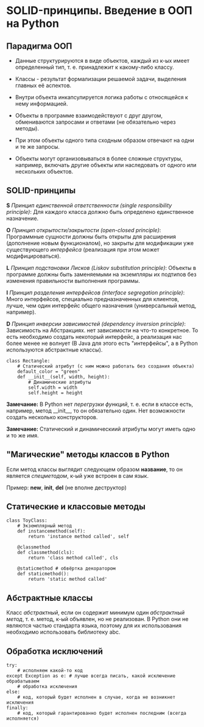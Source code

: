 # SOLID-принципы. Введение в ООП на Python


## Парадигма ООП

* Данные структурируются в виде объектов, каждый из к-ых имеет определенный тип, т. е. принадлежит к какому-либо классу.

* Классы - результат формализации решаемой задачи, выделения главных её аспектов.

* Внутри объекта инкапсулируется логика работы с относящейся к нему информацией.

* Объекты в программе взаимодействуют с друг другом, обмениваются запросами и ответами (не обязательно через методы).

* При этом объекты одного типа сходным образом отвечают на одни и те же запросы.

* Объекты могут организовываться в более сложные структуры, например, включать другие объекты или наследовать от одного или нескольких объектов.


## SOLID-принципы

**S** _Принцип единственной ответственности (single responsibility principle)_: Для каждого класса должно быть определено единственное назначение.

**O** _Принцип открытости/закрытости (open-closed principle)_: Программные сущности должны быть открыты для расширения (дополнение новым функционалом), но закрыты для модификации уже существующего *интерфейса* (реализация при этом может модифицироваться).

**L** _Принцип подстановки Лисков (Liskov substitution principle)_: Объекты в программе должны быть заменяемыми на экземпляры их подтипов без изменения правильности выполнения программы.

**I** _Принцип разделения интерфейсов (interface segregation principle)_: Много интерфейсов, специально предназначенных для клиентов, лучше, чем один интерфейс общего назначения (универсальный метод, например).

**D** _Принцип инверсии зависимостей (dependency inversion principle)_: Зависимость на Абстракциях. нет зависимости на что-то конкретное. То есть необходимо создать некоторый интерфейс, а реализация нас более менее не волнует (В Java для этого есть "интерфейсы", а в Python используются абстрактные классы).


	class Rectangle:
		# Статический атрибут (с ним можно работать без создания объекта)
		default_color = "green"
		def __init__(self, width, height):
			# Динамические атрибуты
			self.width = width
			self.height = height

**Замечание:** В Python нет *перегрузки функций*, т. е. если в классе есть, например, метод \_\_init\_\_, то он обязательно один. Нет возможности создать несколько конструкторов.

**Замечание:** Статический и динамическиий атрибуты могут иметь одно и то же имя.


## "Магические" методы классов в Python

Если метод классы выглядит следующем образом __название__, то он является *спецметодом*, к-ый уже встроен в сам язык.

Пример: __new__, __init__, __del__ (не вполне деструктор)


## Статические и классовые методы

	class ToyClass:
		# Экземплярный метод
		def instancemethod(self):
			return 'instance method called', self
		
		@classmethod
		def classmethod(cls):
			return 'class method called', cls
		
		@staticmethod # обвёртка декоратором
		def staticmethod():
			return 'static method called'


## Абстрактные классы

Класс *абстрактный*, если он содержит минимум один *абстрактный метод*, т. е. метод, к-ый объявлен, но не реализован. В Python они не являются частью стандарта языка, поэтому для их использования необходимо использовать библиотеку abc.


## Обработка исключений

	try:
		# исполняем какой-то код
	except Exception as e: # лучше всегда писать, какой исключение обрабатываем
		# обработка исключения
	else:
		# код, который будет исполнен в случае, когда не возникнет исключения
	finally:
		# код, который гарантированно будет исполнен последним (всегда исполняется)



